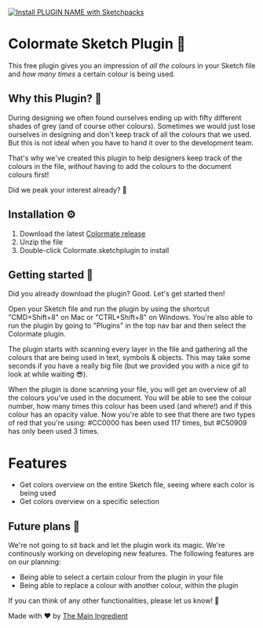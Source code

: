 [![Install PLUGIN NAME with Sketchpacks](http://sketchpacks-com.s3.amazonaws.com/assets/badges/sketchpacks-badge-install.png "Install Colormate with Sketchpacks")](https://sketchpacks.com/themainingredient/colormate/install)

# Colormate Sketch Plugin 🌈

This free plugin gives you an impression of _all the colours_ in your Sketch file and _how many times_ a certain colour is being used.

## Why this Plugin? 🤔

During designing we often found ourselves ending up with fifty different shades of grey (and of course other colours). Sometimes we would just lose ourselves in designing and don't keep track of all the colours that we used. But this is not ideal when you have to hand it over to the development team. 

That's why we've created this plugin to help designers keep track of the colours in the file, _without_ having to add the colours to the document colours first!

Did we peak your interest already? 🧐

## Installation ⚙️

1. Download the latest [Colormate release](https://s3.eu-central-1.amazonaws.com/colormate-testing/production/colormate.zip)
2. Unzip the file
3. Double-click Colormate.sketchplugin to install

## Getting started 💪

Did you already download the plugin? Good. Let's get started then!

Open your Sketch file and run the plugin by using the shortcut "CMD+Shift+8" on Mac or "CTRL+Shift+8" on Windows. You're also able to run the plugin by going to "Plugins" in the top nav bar and then select the Colormate plugin.

The plugin starts with scanning every layer in the file and gathering all the colours that are being used in text, symbols & objects. This may take some seconds if you have a really big file (but we provided you with a nice gif to look at while waiting 😎).

When the plugin is done scanning your file, you will get an overview of all the colours you've used in the document. You will be able to see the colour number, how many times this colour has been used (and where!) and if this colour has an opacity value. Now you're able to see that there are two types of red that you're using: #CC0000 has been used 117 times, but #C50909 has only been used 3 times.


# Features
- Get colors overview on the entire Sketch file, seeing where each color is being used
- Get colors overview on a specific selection

## Future plans 🚀

We're not going to sit back and let the plugin work its magic. We're continously working on developing new features. The following features are on our planning:

- Being able to select a certain colour from the plugin in your file
- Being able to replace a colour with another colour, within the plugin

If you can think of any other functionalities, please let us know! 🤩

Made with ❤️ by [The Main Ingredient](https://themainingredient.co)
